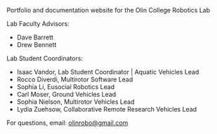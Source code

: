 Portfolio and documentation website for the Olin College Robotics Lab

Lab Faculty Advisors: 
* Dave Barrett
* Drew Bennett

Lab Student Coordinators:
* Isaac Vandor, Lab Student Coordinator | Aquatic Vehicles Lead
* Rocco Diverdi, Multirotor Software Lead
* Sophia Li, Eusocial Robotics Lead
* Carl Moser, Ground Vehicles Lead
* Sophia Nielson, Multirotor Vehicles Lead
* Lydia Zuehsow, Collaborative Remote Research Vehicles Lead

For questions, email: olinrobo@gmail.com
